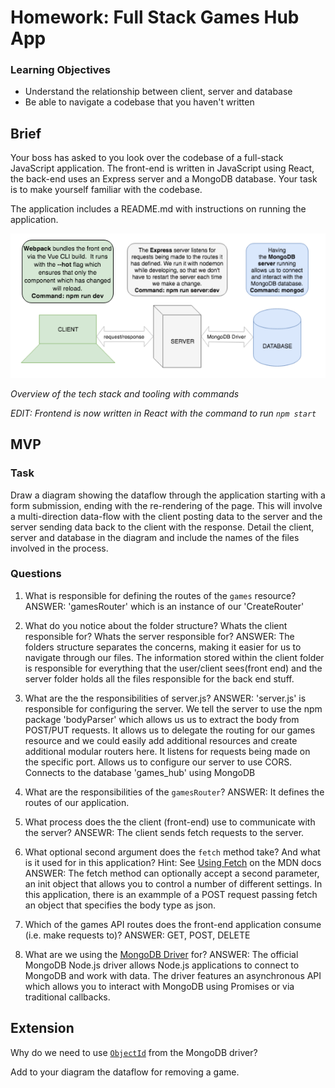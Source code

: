 # Homework: Full Stack Games Hub App

### Learning Objectives

- Understand the relationship between client, server and database
- Be able to navigate a codebase that you haven't written

## Brief

Your boss has asked to you look over the codebase of a full-stack JavaScript application. The front-end is written in JavaScript using React, the back-end uses an Express server and a MongoDB database. Your task is to make yourself familiar with the codebase.

The application includes a README.md with instructions on running the application.

![Overview of the tech stack and tooling with commands](images/tech_stack_with_commands.png)

*Overview of the tech stack and tooling with commands*

*EDIT: Frontend is now written in React with the command to run `npm start`*

## MVP

### Task

Draw a diagram showing the dataflow through the application starting with a form submission, ending with the re-rendering of the page. This will involve a multi-direction data-flow with the client posting data to the server and the server sending data back to the client with the response. Detail the client, server and database in the diagram and include the names of the files involved in the process.

### Questions

1. What is responsible for defining the routes of the `games` resource?
ANSWER: 'gamesRouter' which is an instance of our 'CreateRouter'

2. What do you notice about the folder structure?  Whats the client responsible for? Whats the server responsible for?
ANSWER: The folders structure separates the concerns, making it easier for us to navigate through our files. The information stored within the client folder is responsible for everything that the user/client sees(front end) and the server folder holds all the files responsible for the back end stuff. 

3. What are the the responsibilities of server.js?
ANSWER: 'server.js' is responsible for configuring the server. 
We tell the server to use the npm package 'bodyParser' which allows us us to extract the body from POST/PUT requests. 
It allows us to delegate the routing for our games resource and we could easily add additional resources and create additional modular routers here. 
It listens for requests being made on the specific port. 
Allows us to configure our server to use CORS.
Connects to the database 'games_hub' using MongoDB

4. What are the responsibilities of the `gamesRouter`?
ANSWER: It defines the routes of our application.

5. What process does the the client (front-end) use to communicate with the server?
ANSEWR: The client sends fetch requests to the server. 

6. What optional second argument does the `fetch` method take? And what is it used for in this application? Hint: See [Using Fetch](https://developer.mozilla.org/en-US/docs/Web/API/Fetch_API/Using_Fetch) on the MDN docs
ANSWER: The fetch method can optionally accept a second parameter, an init object that allows you to control a number of different settings. In this application, there is an exammple of a POST request passing fetch an object that specifies the body type as json. 

7. Which of the games API routes does the front-end application consume (i.e. make requests to)?
ANSWER: GET, POST, DELETE

8. What are we using the [MongoDB Driver](http://mongodb.github.io/node-mongodb-native/) for?
ANSWER: The official MongoDB Node.js driver allows Node.js applications to connect to MongoDB and work with data. The driver features an asynchronous API which allows you to interact with MongoDB using Promises or via traditional callbacks.

## Extension

Why do we need to use [`ObjectId`](https://mongodb.github.io/node-mongodb-native/api-bson-generated/objectid.html) from the MongoDB driver?

Add to your diagram the dataflow for removing a game.
